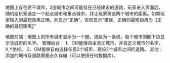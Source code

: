 地图上存在若干城市，2座城市之间可能存在已经建设的道路，玩家进入页面后，随机给玩家选定一个起点城市和重点城市，并让玩家猜这两个城市的距离。如果玩家输入的最短距离正确，则显示“正确”，否则显示“错误，正确的最短距离为【正确的最短距离】”

地图前端：地图上的所有城市显示为一个圈，道路为一条线，每个城市的圈下边显示该城市的名字。
管理后台：
1、GM能够自由添加城市，并自定义城市的名字，X,Y坐标。
2、GM能够自由选择任意2个城市，建设2个城市之间的道路。
其他：
添加的城市及道路需要永久存储（可以使用任何数据库）。
